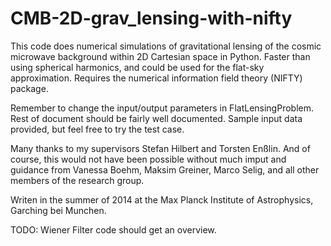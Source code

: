 # CMB-2D-grav_lensing-with-nifty
This code does numerical simulations of gravitational lensing of the cosmic microwave background within 2D Cartesian space in Python. Faster than using spherical harmonics, and could be used for the flat-sky approximation.
Requires the numerical information field theory (NIFTY) package.

Remember to change the input/output parameters in FlatLensingProblem. Rest of document should be fairly well documented. Sample input data provided, but feel free to try the test case.

Many thanks to my supervisors Stefan Hilbert and Torsten Enßlin. And of course, this would not have been possible without much imput and guidance from Vanessa Boehm, Maksim Greiner, Marco Selig, and all other members of the research group.

Writen in the summer of 2014 at the Max Planck Institute of Astrophysics, Garching bei Munchen.

TODO: Wiener Filter code should get an overview.
